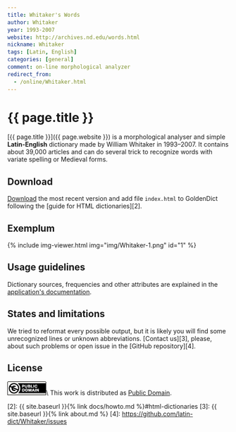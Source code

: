 ```yaml
---
title: Whitaker's Words
author: Whitaker
year: 1993-2007
website: http://archives.nd.edu/words.html
nickname: Whitaker
tags: [Latin, English]
categories: [general]
comment: on-line morphological analyzer
redirect_from:
  - /online/Whitaker.html
---
```

# {{ page.title }}

[{{ page.title }}]({{ page.website }}) is a morphological analyser and simple **Latin-English** dictionary made by William Whitaker in 1993–2007. It contains about 39,000 articles and can do several trick to recognize words with variate spelling or Medieval forms.


## Download

[Download][1] the most recent version and add file `index.html` to GoldenDict following the [guide for HTML dictionaries][2].


## Exemplum

{% include img-viewer.html img="img/Whitaker-1.png" id="1" %}


## Usage guidelines

Dictionary sources, frequencies and other attributes are explained in the [application's documentation](http://archives.nd.edu/whitaker/wordsdoc.htm#DICTIONARY).


## States and limitations

We tried to reformat every possible output, but it is likely you will find some unrecognized lines or unknown abbreviations. [Contact us][3], please, about such problems or open issue in the [GitHub repository][4].


## License

[![Public Domain](/assets/img/license-public-domain.png)](http://creativecommons.org/publicdomain/mark/1.0/)\\
This work is distributed as [Public Domain](http://creativecommons.org/publicdomain/mark/1.0/).


[1]: https://github.com/latin-dict/Whitaker/releases
[2]: {{ site.baseurl }}{% link docs/howto.md %}#html-dictionaries
[3]: {{ site.baseurl }}{% link about.md %}
[4]: https://github.com/latin-dict/Whitaker/issues
